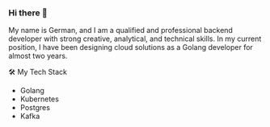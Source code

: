 ### Hi there 👋

My name is German, and I am a qualified and professional backend developer with strong creative, analytical, and technical skills. 
In my current position, I have been designing cloud solutions as a Golang developer for almost two years.

🛠 My Tech Stack
- Golang
- Kubernetes
- Postgres
- Kafka


<!--
**GermanLepin/GermanLepin** is a ✨ _special_ ✨ repository because its `README.md` (this file) appears on your GitHub profile.

Here are some ideas to get you started:

- 🔭 I’m currently working on ...
- 🌱 I’m currently learning ...
- 👯 I’m looking to collaborate on ...
- 🤔 I’m looking for help with ...
- 💬 Ask me about ...
- 📫 How to reach me: ...
- 😄 Pronouns: ...
- ⚡ Fun fact: ...
-->
